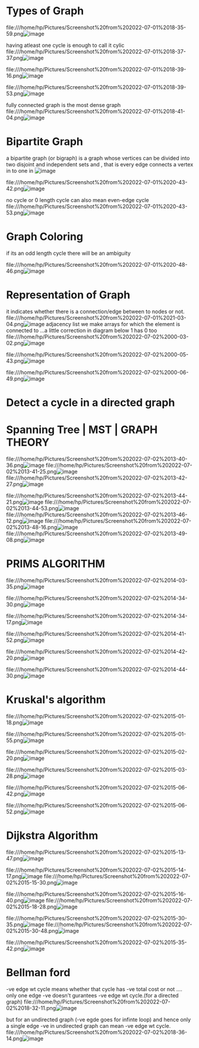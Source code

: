 # Types of Graph
file:///home/hp/Pictures/Screenshot%20from%202022-07-01%2018-35-59.png![image](https://user-images.githubusercontent.com/93143005/176901728-3e931f00-71bb-4ed2-8aeb-da082f28f095.png)

having atleast one cycle is enough to call it cylic
file:///home/hp/Pictures/Screenshot%20from%202022-07-01%2018-37-37.png![image](https://user-images.githubusercontent.com/93143005/176901856-2e6dc98a-61df-4298-b7ec-d169c4403043.png)

file:///home/hp/Pictures/Screenshot%20from%202022-07-01%2018-39-16.png![image](https://user-images.githubusercontent.com/93143005/176901925-af902a6e-9999-404d-9cd8-8f1f20890002.png)

file:///home/hp/Pictures/Screenshot%20from%202022-07-01%2018-39-53.png![image](https://user-images.githubusercontent.com/93143005/176901958-aa711f02-09bb-4223-8f27-e12b1ba17369.png)

fully connected graph is the most dense graph
file:///home/hp/Pictures/Screenshot%20from%202022-07-01%2018-41-04.png![image](https://user-images.githubusercontent.com/93143005/176901979-1cc6203a-c044-42a8-9469-2decafc935f1.png)

# Bipartite Graph

 a bipartite graph (or bigraph) is a graph whose vertices can be divided into two disjoint and independent sets and , that is every edge connects a vertex in to one in 
 ![image](https://user-images.githubusercontent.com/93143005/176920721-f0fea812-832a-43b0-915f-0531ee1c60a2.png)


file:///home/hp/Pictures/Screenshot%20from%202022-07-01%2020-43-42.png![image](https://user-images.githubusercontent.com/93143005/176922027-08ecec84-f8d8-4fe1-979b-2c7f2d397adb.png)

no cycle or 0 length cycle can also mean even-edge cycle
file:///home/hp/Pictures/Screenshot%20from%202022-07-01%2020-43-53.png![image](https://user-images.githubusercontent.com/93143005/176922116-a86a37fe-5c47-4d2e-a55f-8445d004c015.png)

# Graph Coloring 
if its an odd length cycle there will be an ambiguity

file:///home/hp/Pictures/Screenshot%20from%202022-07-01%2020-48-46.png![image](https://user-images.githubusercontent.com/93143005/176922905-6d679a4e-6dad-4270-9de5-1cf7f3582c0e.png)

# Representation of Graph
it indicates whether there is a connection/edge between to nodes or not.
file:///home/hp/Pictures/Screenshot%20from%202022-07-01%2021-03-04.png![image](https://user-images.githubusercontent.com/93143005/176925345-48efdd51-b1ee-47c3-9ab6-66efa41edd44.png)
adjacency list
we make arrays for which the element is connected to ...a little correction in diagram below 1 has 0 too 
file:///home/hp/Pictures/Screenshot%20from%202022-07-02%2000-03-02.png![image](https://user-images.githubusercontent.com/93143005/176951988-fef3f1e0-1eb4-40db-a919-857936994c57.png)

file:///home/hp/Pictures/Screenshot%20from%202022-07-02%2000-05-43.png![image](https://user-images.githubusercontent.com/93143005/176952241-03509df6-78b5-43e6-9f28-b366a0263bfa.png)

file:///home/hp/Pictures/Screenshot%20from%202022-07-02%2000-06-49.png![image](https://user-images.githubusercontent.com/93143005/176952367-5789a096-a638-40a0-91fb-d4f943276618.png)


# Detect a cycle in a directed graph 


# Spanning Tree | MST | GRAPH THEORY

file:///home/hp/Pictures/Screenshot%20from%202022-07-02%2013-40-36.png![image](https://user-images.githubusercontent.com/93143005/176992486-2ca8c997-a9cf-4b08-84d9-c0ad84d12c43.png)
file:///home/hp/Pictures/Screenshot%20from%202022-07-02%2013-41-25.png![image](https://user-images.githubusercontent.com/93143005/176992521-f4668952-9afd-44c0-8964-ef48c6dabef0.png)
file:///home/hp/Pictures/Screenshot%20from%202022-07-02%2013-42-27.png![image](https://user-images.githubusercontent.com/93143005/176992567-7bdeb5a4-dc74-44fb-8020-c482bbbfbe31.png)

file:///home/hp/Pictures/Screenshot%20from%202022-07-02%2013-44-21.png![image](https://user-images.githubusercontent.com/93143005/176992647-b386f5f9-15d9-45ee-81fa-58cffef52ab7.png)
file:///home/hp/Pictures/Screenshot%20from%202022-07-02%2013-44-53.png![image](https://user-images.githubusercontent.com/93143005/176992665-fa1116f7-5002-4ea1-8d17-0dd646ed24d8.png)
file:///home/hp/Pictures/Screenshot%20from%202022-07-02%2013-46-12.png![image](https://user-images.githubusercontent.com/93143005/176992706-987028aa-3e4f-434e-88bb-b273ccb3571a.png)
file:///home/hp/Pictures/Screenshot%20from%202022-07-02%2013-48-16.png![image](https://user-images.githubusercontent.com/93143005/176992753-cb2bc34b-424e-4a97-af61-1616221917cf.png)
file:///home/hp/Pictures/Screenshot%20from%202022-07-02%2013-49-08.png![image](https://user-images.githubusercontent.com/93143005/176992820-21169b68-0807-4010-b0c9-cfd0fbe89af9.png)


# PRIMS ALGORITHM
file:///home/hp/Pictures/Screenshot%20from%202022-07-02%2014-03-35.png![image](https://user-images.githubusercontent.com/93143005/176994437-456737fc-633d-4146-9e08-ff9eb43b3973.png)


file:///home/hp/Pictures/Screenshot%20from%202022-07-02%2014-34-30.png![image](https://user-images.githubusercontent.com/93143005/176994399-31120251-6184-4368-93e5-0ab32d79acfb.png)


file:///home/hp/Pictures/Screenshot%20from%202022-07-02%2014-34-17.png![image](https://user-images.githubusercontent.com/93143005/176994393-ef3f48c0-eafa-493c-b5b1-272bceafc72f.png)

file:///home/hp/Pictures/Screenshot%20from%202022-07-02%2014-41-52.png![image](https://user-images.githubusercontent.com/93143005/176994403-65dc28bb-e80a-4302-a2e1-9e6031a597dc.png)


file:///home/hp/Pictures/Screenshot%20from%202022-07-02%2014-42-20.png![image](https://user-images.githubusercontent.com/93143005/176994408-2ecd7794-f90d-4690-815d-49857e72781a.png)

file:///home/hp/Pictures/Screenshot%20from%202022-07-02%2014-44-30.png![image](https://user-images.githubusercontent.com/93143005/176994417-d355b819-32b0-4682-9f8d-28205a7fc7b7.png)


# Kruskal's algorithm

file:///home/hp/Pictures/Screenshot%20from%202022-07-02%2015-01-18.png![image](https://user-images.githubusercontent.com/93143005/176994954-c8167e7a-b257-443c-acd7-8f4676adc70e.png)

file:///home/hp/Pictures/Screenshot%20from%202022-07-02%2015-01-55.png![image](https://user-images.githubusercontent.com/93143005/176995150-8b54a240-41cd-4bd9-a0cc-dee0f98a2b47.png)

file:///home/hp/Pictures/Screenshot%20from%202022-07-02%2015-02-20.png![image](https://user-images.githubusercontent.com/93143005/176995161-43153200-cb4e-4c18-aafc-13e1657ee48f.png)

file:///home/hp/Pictures/Screenshot%20from%202022-07-02%2015-03-28.png![image](https://user-images.githubusercontent.com/93143005/176995165-fa261855-24b5-45ab-b437-c96556af30ee.png)

file:///home/hp/Pictures/Screenshot%20from%202022-07-02%2015-06-42.png![image](https://user-images.githubusercontent.com/93143005/176995172-f4c0a988-2b43-49f4-bcfb-7cd3bef51efd.png)

file:///home/hp/Pictures/Screenshot%20from%202022-07-02%2015-06-52.png![image](https://user-images.githubusercontent.com/93143005/176995233-14430ecc-dd81-43ba-82bc-fe35464332f6.png)

# Dijkstra Algorithm

file:///home/hp/Pictures/Screenshot%20from%202022-07-02%2015-13-47.png![image](https://user-images.githubusercontent.com/93143005/176996161-8fc348db-eb53-44fb-b265-f9ac5e48eb95.png)

file:///home/hp/Pictures/Screenshot%20from%202022-07-02%2015-14-17.png![image](https://user-images.githubusercontent.com/93143005/176996168-810845ee-e554-4086-b48d-e3a99fbaef39.png)
file:///home/hp/Pictures/Screenshot%20from%202022-07-02%2015-15-30.png![image](https://user-images.githubusercontent.com/93143005/176996183-2005b55d-c2da-4630-af7a-05522d4f9617.png)

file:///home/hp/Pictures/Screenshot%20from%202022-07-02%2015-16-40.png![image](https://user-images.githubusercontent.com/93143005/176996194-86487f11-61b3-4eb6-8698-a370748f3283.png)
file:///home/hp/Pictures/Screenshot%20from%202022-07-02%2015-18-28.png![image](https://user-images.githubusercontent.com/93143005/176996196-669b7ef7-8206-4e2b-8536-34905d5f601f.png)

file:///home/hp/Pictures/Screenshot%20from%202022-07-02%2015-30-35.png![image](https://user-images.githubusercontent.com/93143005/176996205-c67477c3-fa76-4733-be59-3b7390a29d65.png)
file:///home/hp/Pictures/Screenshot%20from%202022-07-02%2015-30-48.png![image](https://user-images.githubusercontent.com/93143005/176996212-ffb22e68-9552-47de-b332-3fd4705287f1.png)

file:///home/hp/Pictures/Screenshot%20from%202022-07-02%2015-35-42.png![image](https://user-images.githubusercontent.com/93143005/176996220-6915e262-a56c-46db-9800-261f31878608.png)

# Bellman ford

-ve edge wt cycle means whether that cycle has -ve total cost or not .... only one edge -ve doesn't gurantees -ve edge wt cycle.(for a directed graph)
file:///home/hp/Pictures/Screenshot%20from%202022-07-02%2018-32-11.png![image](https://user-images.githubusercontent.com/93143005/177002049-d2e462a0-1579-465b-8939-27393bb7769a.png)

but for an undirected graph (-ve egde goes for infinte loop) and hence only a single edge -ve in undirected graph can mean -ve edge wt cycle.
file:///home/hp/Pictures/Screenshot%20from%202022-07-02%2018-36-14.png![image](https://user-images.githubusercontent.com/93143005/177002093-1cbe2272-1140-4e9a-a3ed-86f8823f8ec8.png)






